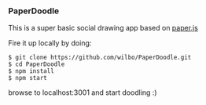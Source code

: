 ### PaperDoodle

This is a super basic social drawing app based on [paper.js](http://paperjs.org/)

Fire it up locally by doing:

    $ git clone https://github.com/wilbo/PaperDoodle.git
    $ cd PaperDoodle
    $ npm install
    $ npm start

browse to localhost:3001 and start doodling :)
